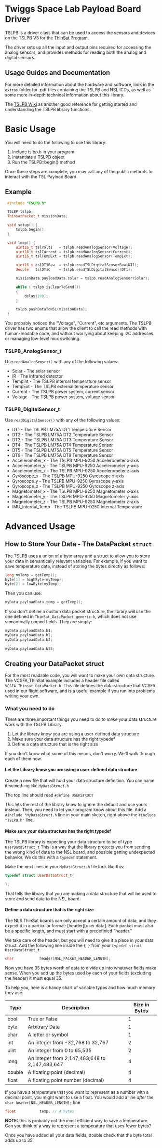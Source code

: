
# Twiggs Space Lab Payload Board Driver

TSLPB is a driver class that can be used to access the sensors and devices
on the TSLPB V3 for the [ThinSat Program.](http://vaspace.org/index.php/thinsat-program)

The driver sets up all the input and output pins required for accessing the
analog sensors, and provides methods for reading both the analog and digital
sensors.

## Usage Guides and Documentation

For more detailed information about the hardware and software, look in the `extras`
folder for .pdf files containing the TSLPB and NSL ICDs, as well as some more 
in-depth technical information about this library.

The [TSLPB Wiki](https://github.com/VCSFA-MARS/TSLPB/wiki) as another good reference for getting started and understanding
the TSLPB library functions.

# Basic Usage

You will need to do the following to use this library:

1. Include tslbp.h in your program.
2. Instantiate a TSLPB object
3. Run the TSLPB::begin() method

Once these steps are complete, you may call any of the public methods to
interact with the TSL Payload Board.

## Example

``` c++
 #include "TSLPB.h"

 TSLBP tslpb;
 ThinsatPacket_t missionData;

 void setup() {
     tslpb.begin();
 }

 void loop() {
     uint16_t tslVolts   = tslpb.readAnalogSensor(Voltage);
     uint16_t tslCurrent = tslpb.readAnalogSensor(Current);
     uint16_t tslTempExt = tslpb.readAnalogSensor(TempExt);

     uint16_t tslDT1Raw  = tslpb.readTSLDigitalSensorRaw(DT1);
     double   tslDT1C    = tslpb.readTSLDigitalSensor(DT1);

     missionData.payloadData.solar = tslpb.readAnalogSensor(Solar);

     while (!tslpb.isClearToSend())
     {
         delay(100);
     }

     tslpb.pushDataToNSL(missionData);
 }

```

You probably noticed the "Voltage", "Current", etc arguments. The TSLPB
driver has two enums that allow the client to call the read methods with
human-readable code, and without worrying about keeping I2C addresses or
managing low-level mux switching.



### TSLPB_AnalogSensor_t

Use `readAnalogSensor()` with any of the following values:

* Solar   - The solar sensor
* IR      - The infrared detector
* TempInt - The TSLPB internal temperature sensor
* TempExt - The TSLPB external temperature sensor
* Current - The TSLPB power system, current sensor
* Voltage - The TSLPB power system, voltage sensor

### TSLPB_DigitalSensor_t

Use `readDigitalSensor()` with any of the following values:

* DT1               - The TSLPB LM75A DT1 Temperature Sensor
* DT2               - The TSLPB LM75A DT2 Temperature Sensor
* DT3               - The TSLPB LM75A DT3 Temperature Sensor
* DT4               - The TSLPB LM75A DT4 Temperature Sensor
* DT5               - The TSLPB LM75A DT5 Temperature Sensor
* DT6               - The TSLPB LM75A DT6 Temperature Sensor
* Accelerometer_x   - The TSLPB MPU-9250 Accelerometer x-axis
* Accelerometer_y   - The TSLPB MPU-9250 Accelerometer y-axis
* Accelerometer_z   - The TSLPB MPU-9250 Accelerometer z-axis
* Gyroscope_x       - The TSLPB MPU-9250 Gyroscope x-axis
* Gyroscope_y       - The TSLPB MPU-9250 Gyroscope y-axis
* Gyroscope_z       - The TSLPB MPU-9250 Gyroscope z-axis
* Magnetometer_x    - The TSLPB MPU-9250 Magnetometer x-axis
* Magnetometer_y    - The TSLPB MPU-9250 Magnetometer y-axis
* Magnetometer_z    - The TSLPB MPU-9250 Magnetometer z-axis
* IMU_Internal_Temp - The TSLPB MPU-9250 Internal Temperature 


# Advanced Usage

## How to Store Your Data - The DataPacket `struct`

The TSLPB uses a union of a byte array and a struct to allow you to store your 
data in semantically relevant variables. For example, if you want to save
temperature data, instead of storing the bytes directly as follows:

``` c++
long myTemp = getTemp();
byte[1] = highByte(myTemp);
byte[2] = lowByte(myTemp);
```

Then you can use:

``` c++
myData.payloadData.temp = getTemp();
```

If you don't define a custom data packet structure, the library will use the
one defined in ```ThinSat_DataPacket_generic.h```, which does not use 
semantically named fields. They are simply:

``` c++
myData.payloadData.b1;
myData.payloadData.b2;
myData.payloadData.b3;
...
myData.payloadData.b35;
```

## Creating your DataPacket struct

For the most readable code, you will want to make your own data structure. The 
VCSFA_ThinSat example includes a header file called `VCSFA_Thinsat_DataPacket.h`. 
This file defines the data structure that VCSFA used in our flight software, and 
is a useful example if you run into problems writing your own.

### What you need to do

There are three important things you need to do to make your data structure work
with the TSLPB Library.

1. Let the library know you are using a user-defined data structure
2. Make sure your data structure has the right typedef
3. Define a data structure that is the right size

If you don't know what some of this means, don't worry. We'll walk through each of
them now.

#### Let the Library know you are using a user-defined data structure

Create a new file that will hold your data structure definition. You can name it
something like `MyDataStruct.h`

The top line should read `#define USERSTRUCT`

This lets the rest of the library know to ignore the default and use yours instead.
Then, you need to let your program know about this file. Add a 
`#include "MyDataStruct.h` line in your main sketch, right above the `#include "TSLPB.h"`
line.

#### Make sure your data structure has the right typedef

The TSLPB library is expecting your data structure to be of type `UserDataStruct_t`
This is a way that the library protects you from sending the wrong kind of data
to the NSL board, and possible getting undexpected behavior. We do this with a
`typedef` statement.

Make the next lines in your `MyDataStruct.h` file look like this:

``` c++
typedef struct UserDataStruct_t{

};
```

That tells the library that you are making a data structure that will be used to store
and send data to the NSL board.

#### Define a data structure that is the right size

The NLS ThinSat boards can only accept a certain amount of data, and they expect it in 
a particular format: [header][user data]. Each packet must also be a specific length, 
and must start with a predefinied "header."

We take care of the header, but you will need to give it a place in your data struct.
Add the following line inside the `{ }` from your `typedef struct UserDataStruct_t`

``` c++
char            header[NSL_PACKET_HEADER_LENGTH];
```

Now you have 35 bytes worth of data to divide up into whatever fields make sense. When
you add up the bytes used by each of your fields (excluding the header) it must equal 35.

To help you, here is a handy chart of variable types and how much memory they use:

| Type | Description                                        | Size in Bytes |
|------|----------------------------------------------------|---------------|
bool   | True or False                                      | 1
byte   | Arbitrary Data                                     | 1
char   | A letter or symbol                                 | 1
int    | An integer from -32,768 to 32,767                  | 2
uint   | An integer from 0 to 65,535                        | 2
long   | An integer from 2,147,483,648 to 2,147,483,647     | 4
double | A floating point (decimal)                         | 4
float  | A floating point number (decimal)                  | 4

If you have a temperature that you want to represent as a number with a decimal point,
you might want to use a float. You would add a line *after* the `char header[NSL_HEADER_LENGTH];` line

``` c++
float           temp; // 4 bytes
```

**NOTE:** this is probably not the most efficient way to save a temperature. Can you think of 
a way to represent a temperature that uses fewer bytes?

Once you have added all your data fields, double check that the byte total adds up to 35!




